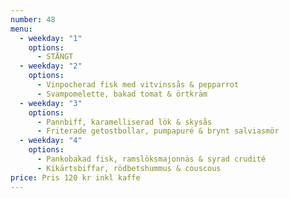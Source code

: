 ```yaml
---
number: 48
menu:
  - weekday: "1"
    options:
      - STÄNGT
  - weekday: "2"
    options:
      - Vinpocherad fisk med vitvinssås & pepparrot
      - Svampomelette, bakad tomat & örtkräm
  - weekday: "3"
    options:
      - Pannbiff, karamelliserad lök & skysås
      - Friterade getostbollar, pumpapuré & brynt salviasmör
  - weekday: "4"
    options:
      - Pankobakad fisk, ramslöksmajonnäs & syrad crudité
      - Kikärtsbiffar, rödbetshummus & couscous
price: Pris 120 kr inkl kaffe
---
```

